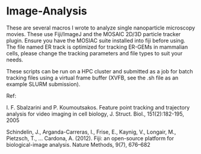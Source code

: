# Image-Analysis
These are several macros I wrote to analyze single nanoparticle microscopy movies. These use Fiji/ImageJ and the MOSAIC 2D/3D particle tracker plugin. Ensure you have the MOSIAC suite installed into fiji before using. The file named ER track is optimized for tracking ER-GEMs in mammalian cells, please change the tracking parameters and file types to suit your needs.

These scripts can be run on a HPC cluster and submitted as a job for batch tracking files using a virtual frame buffer (XVFB, see the .sh file as an example SLURM submission).

Ref: 

I. F. Sbalzarini and P. Koumoutsakos. Feature point tracking and trajectory analysis for video imaging in cell biology, J. Struct. Biol., 151(2):182-195, 2005

Schindelin, J., Arganda-Carreras, I., Frise, E., Kaynig, V., Longair, M., Pietzsch, T., … Cardona, A. (2012). Fiji: an open-source platform for biological-image analysis. Nature Methods, 9(7), 676–682


